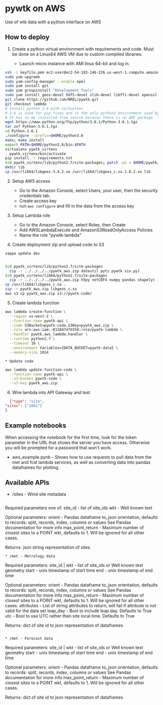 pywtk on AWS
==============

Use of wtk data with a python interface on AWS

## How to deploy

1. Create a python virtual environment with requirements and code.  Must be done
on a Linux64 AWS VM due to custom compiled libraries.

    * Launch micro instance with AMI linux 64-bit and log in.

  ```bash
ssh -i keyfile.pem ec2-user@ec2-54-183-146-226.us-west-1.compute.amazonaws.com
sudo yum upgrade
sudo yum-config-manager --enable epel
sudo yum install git
sudo yum groupinstall "Development Tools"
sudo yum install geos-devel hdf5-devel zlib-devel libffi-devel openssl-devel
git clone https://github.com/NREL/pywtk.git
git checkout lambda
# Install python 3.6 with virtualenv
# 3.6 is used for pip fixes and is the only python3 environment used by lambda
# It has to be installed from source because there is no AMI package
wget https://www.python.org/ftp/python/3.6.1/Python-3.6.1.tgz
tar zxf Python-3.6.1.tgz
cd Python-3.6.1
./configure --prefix=$HOME/python3.6
make; make install
export PATH=$HOME/python3.6/bin:$PATH
virtualenv pywtk_virtenv
. pywtk_virtenv/bin/activate
pip install -r requirements.txt
(cd pywtk_virtenv/lib/python2.7/site-packages; patch -p1 < $HOME/pywtk/zappa.patch)
mkdir lib
cp /usr/lib64/libgeos-3.4.2.so /usr/lib64/libgeos_c.so.1.8.2.so lib
```

2. Setup AWS access
    * Go to the Amazon Console, select Users, your user, then the security credentials tab.
    * Create access key
    * run `aws configure` and fill in the data from the access key

3. Setup Lambda role
    * Go to the Amazon Console, select Roles, then Create
    * Add AWSLambdaExecute and AmazonS3ReadOnlyAccess Policies
    * Name the role "pywtk-lambda"

4. Create deployment zip and upload code to S3

  ```bash
zappa update dev


(cd pywtk_virtenv/lib/python2.7/site-packages
    zip -r ../../../../pywtk_aws.zip dateutil pytz pywtk six.py)
(cd pywtk_virtenv/lib64/python2.7/site-packages
    zip -r ../../../../pywtk_aws.zip h5py netCDF4 numpy pandas shapely)
cp /usr/lib64/libgeos_c.so .
zip -r pywtk_aws.zip libgeos_c.so
aws s3 cp pywtk_aws.zip s3://pywtk-code/
```

5. Create lambda function

  ```bash
aws lambda create-function \
    --region us-west-2 \
    --function-name pywtk-api \
    --code S3Bucket=pywtk-code,S3Key=pywtk_aws.zip \
    --role arn:aws:iam::812847476558:role/pywtk-lambda \
    --handler pywtk.aws_lambda.handler \
    --runtime python2.7 \
    --timeout 10 \
    --environment Variables={DATA_BUCKET=pywtk-data} \
    --memory-size 1024
```

    * Update code

  ```bash
aws lambda update-function-code \
    --function-name pywtk-api \
    --s3-bucket pywtk-code \
    --s3-key pywtk_aws.zip
```

6. Wire lambda into API Gateway and test

  ```json
    {"type": "site",
 "sites": ["1001"]
}
```

## Example notebooks

When accessing the notebook for the first time, look for the token parameter in
the URL that shows the server you have access.  Otherwise you will be prompted
for a password that won't work.

* aws_example.pynb - Shows how to use requests to pull data from the met and
fcst lambda services, as well as converting data into pandas dataframes for
plotting.

## Available APIs
* /sites - Wind site metadata
  ```
Required parameters one of:
    site_id - list of site_ids
    wkt - Well known text

Optional parameters:
    orient - Pandas dataframe to_json orientation, defaults to records:
        split, records, index, columns or values
        See Pandas documentation for more info
    max_point_return - Maximum number of closest sites to a POINT wkt, defaults
        to 1.  Will be ignored for all other cases.

Returns:
    json string representation of sites
```
* /met - Metrology data
  ```
Required parameters:
    site_id | wkt - list of site_ids or Well known text geometry
    start - unix timestamp of start time
    end - unix timestamp of end time

Optional parameters:
    orient - Pandas dataframe to_json orientation, defaults to records:
        split, records, index, columns or values
        See Pandas documentation for more info
    max_point_return - Maximum number of closest sites to a POINT wkt, defaults
        to 1.  Will be ignored for all other cases.
    attributes - List of string attributes to return, will fail if attribute
        is not valid for the data set
    leap_day - Bool to include leap day.  Defaults to True
    utc - Bool to use UTC rather than site local time.  Defaults to True

Returns:
    dict of site id to json representation of dataframes
```

* /met - Forecast data

  ```
Required parameters:
    site_id | wkt - list of site_ids or Well known text geometry
    start - unix timestamp of start time
    end - unix timestamp of end time

Optional parameters:
    orient - Pandas dataframe to_json orientation, defaults to records:
        split, records, index, columns or values
        See Pandas documentation for more info
    max_point_return - Maximum number of closest sites to a POINT wkt, defaults
        to 1.  Will be ignored for all other cases.

Returns:
    dict of site id to json representation of dataframes
```
